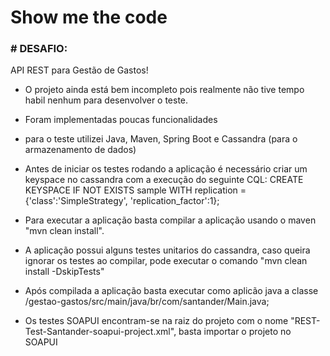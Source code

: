 # Show me the code

### # DESAFIO:

API REST para Gestão de Gastos!

 - O projeto ainda está bem incompleto pois realmente não tive tempo habil nenhum para desenvolver o teste.

 - Foram implementadas poucas funcionalidades
 
 - para o teste utilizei Java, Maven, Spring Boot e Cassandra (para o armazenamento de dados)

 - Antes de iniciar os testes rodando a aplicação é necessário criar um keyspace no cassandra com a execução do seguinte CQL:
CREATE KEYSPACE IF NOT EXISTS sample WITH replication = {'class':'SimpleStrategy', 'replication_factor':1};

 - Para executar a aplicação basta compilar a aplicação usando o maven "mvn clean install".
 
 - A aplicação possui alguns testes unitarios do cassandra, caso queira ignorar os testes ao compilar, pode executar o comando "mvn clean install -DskipTests"
 
 - Após compilada a aplicação basta executar como aplicão java a classe /gestao-gastos/src/main/java/br/com/santander/Main.java;
 
 - Os testes SOAPUI encontram-se na raiz do projeto com o nome "REST-Test-Santander-soapui-project.xml", basta importar o projeto no SOAPUI